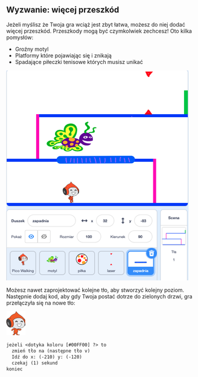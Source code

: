 ## Wyzwanie: więcej przeszkód

Jeżeli myślisz że Twoja gra wciąż jest zbyt łatwa, możesz do niej dodać więcej przeszkód. Przeszkody mogą być czymkolwiek zechcesz! Oto kilka pomysłów:

+ Groźny motyl
+ Platformy które pojawiając się i znikają
+ Spadające piłeczki tenisowe których musisz unikać

![screenshot](images/dodge-obstacles.png)

Możesz nawet zaprojektować kolejne tło, aby stworzyć kolejny poziom. Następnie dodaj kod, aby gdy Twoja postać dotrze do zielonych drzwi, gra przełączyła się na nowe tło:

![duszek Pico walking](images/pico_walking_sprite.png)

```blocks3
jeżeli <dotyka koloru [#00FF00] ?> to 
  zmień tło na (następne tło v)
  Idź do x: (-210) y: (-120)
  czekaj (1) sekund
koniec
```